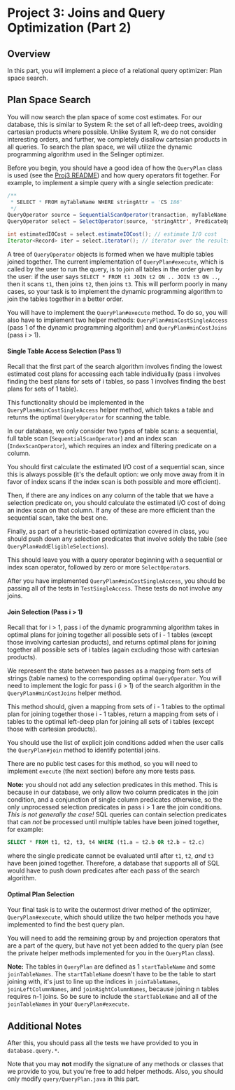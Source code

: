 # Project 3: Joins and Query Optimization (Part 2)

## Overview

In this part, you will implement a piece of a relational query optimizer: Plan space search.

## Plan Space Search

You will now search the plan space of some cost estimates.
For our database, this is similar to System R: the set of all left-deep trees,
avoiding cartesian products where possible. Unlike System R, we do not consider
interesting orders, and further, we completely disallow cartesian products in
all queries. To search the plan space, we will utilize the dynamic programming
algorithm used in the Selinger optimizer.

Before you begin, you should have a good idea of how the `QueryPlan` class is
used (see the [Proj3 README](proj3-README.md#query)) and how query operators fit together.
For example, to implement a simple query with a single selection predicate:
```java
/**
 * SELECT * FROM myTableName WHERE stringAttr = 'CS 186'
 */
QueryOperator source = SequentialScanOperator(transaction, myTableName);
QueryOperator select = SelectOperator(source, 'stringAttr', PredicateOperator.EQUALS, "CS 186");

int estimatedIOCost = select.estimateIOCost(); // estimate I/O cost
Iterator<Record> iter = select.iterator(); // iterator over the results
```

A tree of `QueryOperator` objects is formed when we have multiple tables joined
together. The current implementation of `QueryPlan#execute`, which is called by
the user to run the query, is to join all tables in the order given by the user:
if the user says `SELECT * FROM t1 JOIN t2 ON .. JOIN t3 ON ..`, then it scans
`t1`, then joins `t2`, then joins `t3`. This will perform poorly in many cases,
so your task is to implement the dynamic programming algorithm to join the
tables together in a better order.

You will have to implement the `QueryPlan#execute` method. To do so, you will
also have to implement two helper methods: `QueryPlan#minCostSingleAccess` (pass
1 of the dynamic programming algorithm) and `QueryPlan#minCostJoins` (pass
i > 1).

#### Single Table Access Selection (Pass 1)

Recall that the first part of the search algorithm involves finding the lowest
estimated cost plans for accessing each table individually (pass i involves
finding the best plans for sets of i tables, so pass 1 involves finding the best
plans for sets of 1 table).

This functionality should be implemented in the `QueryPlan#minCostSingleAccess`
helper method, which takes a table and returns the optimal `QueryOperator` for
scanning the table.

In our database, we only consider two types of table scans: a sequential, full
table scan (`SequentialScanOperator`) and an index scan (`IndexScanOperator`),
which requires an index and filtering predicate on a column.

You should first calculate the estimated I/O cost of a sequential scan, since
this is always possible (it's the default option: we only move away from it in
favor of index scans if the index scan is both possible and more efficient).

Then, if there are any indices on any column of the table that we have
a selection predicate on, you should calculate the estimated I/O cost of doing
an index scan on that column. If any of these are more efficient than the
sequential scan, take the best one.

Finally, as part of a heuristic-based optimization covered in class, you should
push down any selection predicates that involve solely the table (see
`QueryPlan#addEligibleSelections`).

This should leave you with a query operator beginning with a sequential or index
scan operator, followed by zero or more `SelectOperator`s.

After you have implemented `QueryPlan#minCostSingleAccess`, you should be
passing all of the tests in `TestSingleAccess`. These tests do not involve any
joins.

#### Join Selection (Pass i > 1)

Recall that for i > 1, pass i of the dynamic programming algorithm takes in
optimal plans for joining together all possible sets of i - 1 tables (except those
involving cartesian products), and returns optimal plans for joining together all
possible sets of i tables (again excluding those with cartesian products).

We represent the state between two passes as a mapping from sets of strings
(table names) to the corresponding optimal `QueryOperator`. You will need to
implement the logic for pass i (i > 1) of the search algorithm in the
`QueryPlan#minCostJoins` helper method.

This method should, given a mapping from sets of i - 1 tables to the optimal
plan for joining together those i - 1 tables, return a mapping from sets of
i tables to the optimal left-deep plan for joining all sets of i tables
(except those with cartesian products).

You should use the list of explicit join conditions added when the user calls
the `QueryPlan#join` method to identify potential joins.

There are no public test cases for this method, so you will need to implement
`execute` (the next section) before any more tests pass.

**Note:** you should not add any selection predicates in this method. This is
because in our database, we only allow two column predicates in the join
condition, and a conjunction of single column predicates otherwise, so the only
unprocessed selection predicates in pass i > 1 are the join conditions. *This is
not generally the case!* SQL queries can contain selection predicates that can
*not* be processed until multiple tables have been joined together, for
example:

```sql
SELECT * FROM t1, t2, t3, t4 WHERE (t1.a = t2.b OR t2.b = t2.c)
```

where the single predicate cannot be evaluated until after `t1`, `t2`, _and_
`t3` have been joined together. Therefore, a database that supports all of SQL
would have to push down predicates after each pass of the search algorithm.

#### Optimal Plan Selection

Your final task is to write the outermost driver method of the optimizer,
`QueryPlan#execute`, which should utilize the two helper methods you have implemented
to find the best query plan.

You will need to add the remaining group by and projection operators that are
a part of the query, but have not yet been added to the query plan (see the
private helper methods implemented for you in the `QueryPlan` class).

**Note:** The tables in `QueryPlan` are defined as 1 `startTableName` and some `joinTableNames`.
The `startTableName` doesn't have to be the table to start joining with, it's just to line up the
indices in `joinTableNames`, `joinLeftColumnNames`, and `joinRightColumnNames`, because joining n tables
requires n-1 joins. So be sure to include the `startTableName` and all of the `joinTableNames` in your `QueryPlan#execute`.

## Additional Notes

After this, you should pass all the tests we have provided to you in `database.query.*`.

Note that you may **not** modify the signature of any methods or classes that we
provide to you, but you're free to add helper methods. Also, you should only modify `query/QueryPlan.java` in this part.

